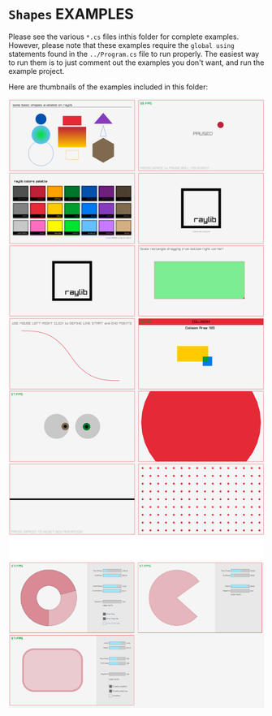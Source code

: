 
# `Shapes` EXAMPLES

Please see the various `*.cs` files inthis folder for complete examples.  However, please note that these examples require the `global using` statements found in the `../Program.cs` file to run properly.   The easiest way to run them is to just comment out the examples you don't want, and run the example project.


Here are thumbnails of the examples included in this folder:


![Examples Part 1](./examples-shapes-1.png)
![Examples Part 2](./examples-shapes-2.png)